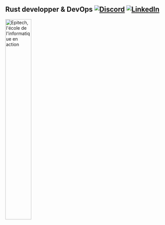 Rust developper & DevOps
[![Discord](https://img.shields.io/badge/Discord-%237289DA.svg?logo=discord&logoColor=white)](https://discord.gg/https://discord.gg/XjVkkYC69y) [![LinkedIn](https://img.shields.io/badge/LinkedIn-%230077B5.svg?logo=linkedin&logoColor=white)](https://linkedin.com/in/sébastien-lucas-3aa8701b0) 
---
<a href="http://www.epitech.eu/" title="l'expertise informatique"><img src="https://newsroom.ionis-group.com/wp-content/uploads/2021/10/LOGO-EPITECH-BASELINE-QUADRI-2021.png" border="0" alt="Epitech, l'école de l'informatique en action" width=40%></a>
